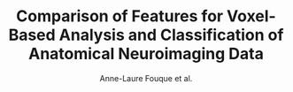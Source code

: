 ---
cat: gaia
subcat: brainomics
bestof: false
author: Anne-Laure Fouque et al.
title: Comparison of Features for Voxel-Based Analysis and Classification of Anatomical Neuroimaging Data
year: 2013
type: inproceedings
url: http -//dl.acm.org/citation.cfm?id=2552484.2552547
doi: 10.1109/PRNI.2013.55
booktitle: 2013 International Workshop on Pattern Recognition in Neuroimaging
---